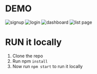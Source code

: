 # DEMO 
![signup](https://user-images.githubusercontent.com/56113773/173054633-bfe9665d-a29b-434f-9a6f-efbf5c8ec672.jpg)
![login](https://user-images.githubusercontent.com/56113773/173054647-7702e4e2-3367-4395-87a9-3855c91487bf.jpg)
![dashboard](https://user-images.githubusercontent.com/56113773/173054656-1fa8a209-fdc2-4a75-895a-a83560187692.jpg)
![list page](https://user-images.githubusercontent.com/56113773/173054671-083f6bc2-26a8-422f-8a03-5b4ccc806058.jpg)

# RUN it locally 
1. Clone the repo
2. Run npm `install` 
3. Now run `npm start` to run it locally

